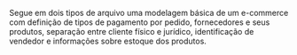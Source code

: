 Segue em dois tipos de arquivo uma modelagem básica de um e-commerce com definição de tipos de pagamento por pedido, fornecedores e seus produtos, separação entre cliente físico e jurídico, identificação de 
vendedor e informações sobre estoque dos produtos.
